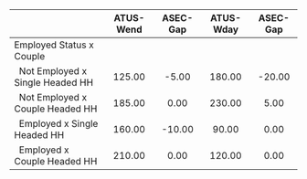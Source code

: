 
|                      |    ATUS-Wend |     ASEC-Gap |    ATUS-Wday |     ASEC-Gap |
| -------------------- | :----------: | :----------: | :----------: | :----------: |
| Employed Status x Couple |              |              |              |              |
| &nbsp;&nbsp;Not Employed x Single Headed HH |       125.00 |        -5.00 |       180.00 |       -20.00 |
| &nbsp;&nbsp;Not Employed x Couple Headed HH |       185.00 |         0.00 |       230.00 |         5.00 |
| &nbsp;&nbsp;Employed x Single Headed HH |       160.00 |       -10.00 |        90.00 |         0.00 |
| &nbsp;&nbsp;Employed x Couple Headed HH |       210.00 |         0.00 |       120.00 |         0.00 |

